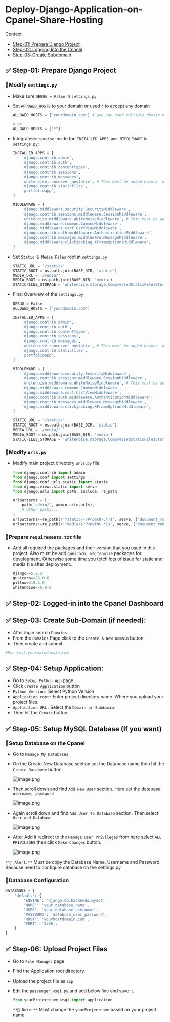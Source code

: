 # Deploy-Django-Application-on-Cpanel-Share-Hosting

Context
- [Step-01: Prepare Django Project](#step-01-prepare-django-project)
- [Step-02: Logging Into the Cpanel](#-step-02-logged-in-into-the-cpanel-dashboard)
- [Step-03: Create Subdomain](#-step-03--create-sub-domain-if-needed)

## ✅ Step-01: Prepare Django Project

### 🔹Modify `settings.py`

- Make sure `DEBUG = False` in `settings.py`
- Set `APPOWED_HOSTS` to your domain or used `*` to accept any domain
    
    ```python
    ALLOWED_HOSTS = ["yourdomain.com"] # you can used multiple domain or subdomain
    
    # or
    ALLOWED_HOSTS = ["*"]
    ```
    
- Integrate`whitenoise`  inside the `INSTALLED_APPS and MIDDLEWARE` in `settings.py`:
    
    ```python
    INSTALLED_APPS = [
        'django.contrib.admin',
        'django.contrib.auth',
        'django.contrib.contenttypes',
        'django.contrib.sessions',
        'django.contrib.messages',
        'whitenoise.runserver_nostatic', # This must be added before 'django.contrib.staticfiles'
        'django.contrib.staticfiles',
        'portfolioapp',
    ]
    ```
    
    ```python
    MIDDLEWARE = [
        'django.middleware.security.SecurityMiddleware',
        'django.contrib.sessions.middleware.SessionMiddleware',
        'whitenoise.middleware.WhiteNoiseMiddleware', # This must be added here after SecurityMiddleware & SessionMiddleware
        'django.middleware.common.CommonMiddleware',
        'django.middleware.csrf.CsrfViewMiddleware',
        'django.contrib.auth.middleware.AuthenticationMiddleware',
        'django.contrib.messages.middleware.MessageMiddleware',
        'django.middleware.clickjacking.XFrameOptionsMiddleware',
    ]
    ```
    
- Set `Static & Media Files` root in `settings.py`
    
    ```python
    STATIC_URL = '/static/'
    STATIC_ROOT = os.path.join(BASE_DIR, 'static')
    MEDIA_URL = '/media/'
    MEDIA_ROOT = os.path.join(BASE_DIR, 'media')
    STATICFILES_STORAGE = 'whitenoise.storage.CompressedStaticFilesStorage'
    ```
    
- Final Overview of the `settings.py`
    
    ```python
    DEBUG = False
    ALLOWED_HOSTS = ["yourdomain.com"]
    
    INSTALLED_APPS = [
        'django.contrib.admin',
        'django.contrib.auth',
        'django.contrib.contenttypes',
        'django.contrib.sessions',
        'django.contrib.messages',
        'whitenoise.runserver_nostatic', # This must be added before 'django.contrib.staticfiles'
        'django.contrib.staticfiles',
        'portfolioapp',
    ]
    
    MIDDLEWARE = [
        'django.middleware.security.SecurityMiddleware',
        'django.contrib.sessions.middleware.SessionMiddleware',
        'whitenoise.middleware.WhiteNoiseMiddleware', # This must be added here after SecurityMiddleware & SessionMiddleware
        'django.middleware.common.CommonMiddleware',
        'django.middleware.csrf.CsrfViewMiddleware',
        'django.contrib.auth.middleware.AuthenticationMiddleware',
        'django.contrib.messages.middleware.MessageMiddleware',
        'django.middleware.clickjacking.XFrameOptionsMiddleware',
    ]
    
    STATIC_URL = '/static/'
    STATIC_ROOT = os.path.join(BASE_DIR, 'static')
    MEDIA_URL = '/media/'
    MEDIA_ROOT = os.path.join(BASE_DIR, 'media')
    STATICFILES_STORAGE = 'whitenoise.storage.CompressedStaticFilesStorage'
    ```
    

### 🔹Modify `urls.py`

- Modify main project directory `urls.py` file.
    
    ```python
    from django.contrib import admin
    from django.conf import settings
    from django.conf.urls.static import static
    from django.views.static import serve
    from django.urls import path, include, re_path
    
    urlpatterns = [
        path('admin/', admin.site.urls),
        # Other paths...
    ]
    urlpatterns+=re_path(r'^static/(?P<path>.*)$', serve, {'document_root': settings.STATIC_ROOT}),
    urlpatterns+=re_path(r'^media/(?P<path>.*)$', serve, {'document_root': settings.MEDIA_ROOT}),
    ```
    

### 🔹Prepare `requirements.txt` file

- Add all required the packages and their version that you used in this project. Also must be add `gunicorn, whitenoise` packages for development. Otherwise some time you fetch lots of issue for static and media file after deployment.:
    
    ```python
    Django==5.2.3
    gunicorn==23.0.0
    pillow==10.3.0
    whitenoise==6.9.0
    ```
    

## ✅ Step-02: Logged-in into the Cpanel Dashboard

## ✅ Step-03:  Create Sub-Domain (if needed):

- After login search `Domains`
- From the `Domains` Page click to the `Create A New Domain` button.
- Then create and submit

```python
#Ex: test.yourmaindomain.com
```

## ✅ Step-04:  Setup Application:

- Go to `Setup Python App` page
- Click `Create Application` button
- `Python Version:`  Select Python Version
- `Application root:`  Enter project directory name. Where you upload your project files.
- `Application URL:` Select the `Domain or Subdomain`
- Then hit the `Create` button.

## ✅ Step-05:  Setup MySQL Database (If you want)

### 🔹Setup Database on the Cpanel

- Go to `Manage My Databases`
- On the Create New Database section set the Database name then hit the `Create Database` button
    
    ![image.png](/docs-img/image-5.1.png)
    
- Then scroll down and find `Add New User` section. Here set the database `username, password`
    
    ![image.png](/docs-img/image-5.2.png)
    
- Again scroll down and find `Add User To Database` section. Then select `User and Database`
    
    ![image.png](/docs-img/image-5.3.png)
    
- After Add it redirect to the `Manage User Privileges` from here select `ALL PRIVILEGES` then click `Make Changes` button.
    
    ![image.png](/docs-img/image-5.4.png)
    

`**🚨 Alert:**` Must be copy the Database Name, Username and Password. Because need to configure database on the settings.py

### 🔹Database Configuration

```python
DATABASES = {
    'default': {
        'ENGINE': 'django.db.backends.mysql',
        'NAME': 'your_database_name',
        'USER': 'your_database_username',
        'PASSWORD': 'database_user_password',
        'HOST': 'yourhostdomain.com',
        'PORT': '3306',
    }
}
```

## ✅ Step-06:  Upload Project Files

- Go to `File Manager` page
- Find the Application root directory.
- Upload the project file as `zip`
- Edit the `passenger_wsgi.py` and add below line and save it.
    
    ```python
    from yourProjectname.wsgi import application
    ```
    
    `**🚨 Note:**` Must change the `yourProjectname` based on your project name
